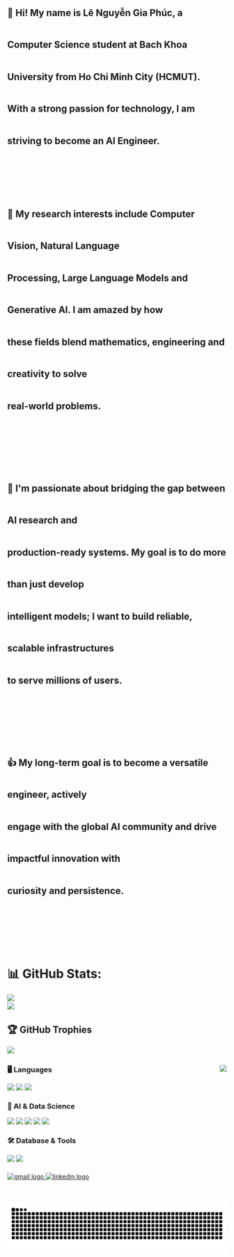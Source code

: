 <h2 align="left" style="white-space: pre-line; line-height: 3.5;">
👋 Hi! My name is Lê Nguyễn Gia Phúc, a Computer Science student at Bach Khoa University from Ho Chi Minh City (HCMUT).
With a strong passion for technology, I am striving to become an AI Engineer.

🔬 My research interests include Computer Vision, Natural Language Processing, Large Language Models and Generative AI. 
I am amazed by how these fields blend mathematics, engineering and creativity to solve real-world problems.

🚀 I'm passionate about bridging the gap between AI research and production-ready systems.
My goal is to do more than just develop intelligent models; I want to build reliable, scalable infrastructures to serve millions of users.

👍 My long-term goal is to become a versatile engineer, actively engage with the global AI community 
and drive impactful innovation with curiosity and persistence.
</h2>


###

# 📊 GitHub Stats:
![](https://nirzak-streak-stats.vercel.app/?user=shomin2155vn&theme=tokyonight&hide_border=false)<br/>
![](https://github-readme-stats.vercel.app/api/top-langs/?username=shomin2155vn&theme=tokyonight&layout=compact&langs_count=20)
## 🏆 GitHub Trophies
![](https://github-profile-trophy.vercel.app/?username=shomin2155vn&theme=tokyonight&no-frame=false&no-bg=true&margin-w=4)

###

<img align="right" height="150" src="https://media3.giphy.com/media/v1.Y2lkPTc5MGI3NjExZ3MwcDlzNDhlemoxYnZsYzYxZmU0OGs4eGY4cmZkaDg5czA2NjAzOSZlcD12MV9pbnRlcm5hbF9naWZfYnlfaWQmY3Q9Zw/BSx6mzbW1ew7K/giphy.gif"  />

### 🖥️ Languages
<div align="left">
  <img src="https://cdn.jsdelivr.net/gh/devicons/devicon/icons/python/python-original.svg" height="30" />
  <img src="https://cdn.jsdelivr.net/gh/devicons/devicon/icons/cplusplus/cplusplus-original.svg" height="30" />
  <img src="https://cdn.jsdelivr.net/gh/devicons/devicon/icons/java/java-original.svg" height="30" />
</div>

### 🔬 AI & Data Science
<div align="left">
  <img src="https://cdn.jsdelivr.net/gh/devicons/devicon/icons/numpy/numpy-original.svg" height="30" />
  <img src="https://cdn.jsdelivr.net/gh/devicons/devicon/icons/pandas/pandas-original.svg" height="30" />
  <img src="https://cdn.jsdelivr.net/gh/devicons/devicon/icons/pytorch/pytorch-original.svg" height="30" />
  <img src="https://cdn.jsdelivr.net/gh/devicons/devicon/icons/tensorflow/tensorflow-original.svg" height="30" />
  <img src="https://img.shields.io/badge/Jupyter-F37626?logo=jupyter&logoColor=black&style=for-the-badge" height="30" />
</div>

### 🛠️ Database & Tools
<div align="left">
  <img src="https://cdn.jsdelivr.net/gh/devicons/devicon/icons/postgresql/postgresql-original.svg" height="30" />
  <img src="https://cdn.simpleicons.org/docker/2496ED" height="30" />
</div>

###

<div align="left">
  <a href="shomin2155@gmail.com" target="_blank">
    <img src="https://img.shields.io/static/v1?message=Gmail&logo=gmail&label=&color=D14836&logoColor=white&labelColor=&style=for-the-badge" height="35" alt="gmail logo"  />
  </a>
  <a href="https://www.linkedin.com/in/phuc-le-408040336/" target="_blank">
    <img src="https://img.shields.io/static/v1?message=LinkedIn&logo=linkedin&label=&color=0077B5&logoColor=white&labelColor=&style=for-the-badge" height="35" alt="linkedin logo"  />
  </a>
</div>

###

<br clear="both">

![github contribution grid snake animation](https://raw.githubusercontent.com/shomin2155vn/shomin2155vn/output/github-contribution-grid-snake.svg)

###
